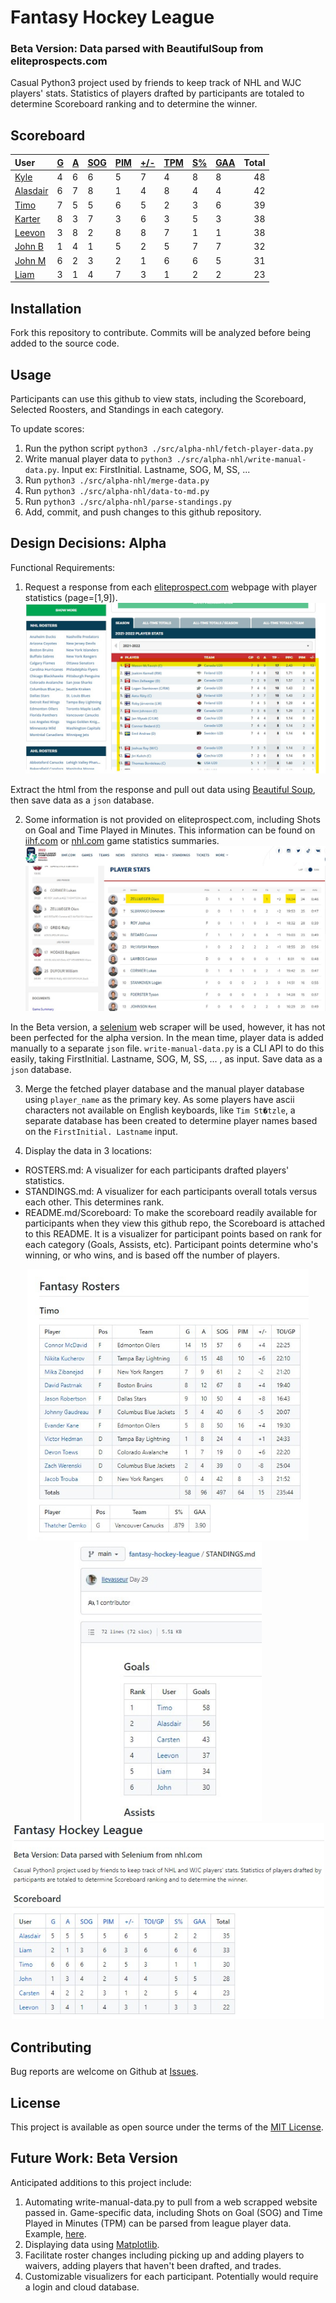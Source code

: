 # Fantasy Hockey League
### Beta Version: Data parsed with BeautifulSoup from eliteprospects.com
Casual Python3 project used by friends to keep track of NHL and WJC players' stats. Statistics of players drafted by participants are totaled to determine Scoreboard ranking and to determine the winner.
## Scoreboard
| User | [G](https://github.com/llevasseur/fantasy-hockey-league/blob/main/STANDINGS.md#user-content-goals) | [A](https://github.com/llevasseur/fantasy-hockey-league/blob/main/STANDINGS.md#user-content-assists) | [SOG](https://github.com/llevasseur/fantasy-hockey-league/blob/main/STANDINGS.md#user-content-shots-on-goal) | [PIM](https://github.com/llevasseur/fantasy-hockey-league/blob/main/STANDINGS.md#user-content-penalties-in-minutes) | [+/-](https://github.com/llevasseur/fantasy-hockey-league/blob/main/STANDINGS.md#user-content-plus--minus) | [TPM](https://github.com/llevasseur/fantasy-hockey-league/blob/main/STANDINGS.md#user-content-time-played-in-minutes) | [S%](https://github.com/llevasseur/fantasy-hockey-league/blob/main/STANDINGS.md#user-content-save-percentage) | [GAA](https://github.com/llevasseur/fantasy-hockey-league/blob/main/STANDINGS.md#user-content-goals-against-average) | Total |
| :--- | ---- | ---- | ---- | ---- | ---- | ---- | ---- | ---- |  -----: |
| [Kyle](https://github.com/llevasseur/fantasy-hockey-league/blob/main/ROSTERS.md#Kyle) | 4 | 6 | 6 | 5 | 7 | 4 | 8 | 8 | 48 |
| [Alasdair](https://github.com/llevasseur/fantasy-hockey-league/blob/main/ROSTERS.md#Alasdair) | 6 | 7 | 8 | 1 | 4 | 8 | 4 | 4 | 42 |
| [Timo](https://github.com/llevasseur/fantasy-hockey-league/blob/main/ROSTERS.md#Timo) | 7 | 5 | 5 | 6 | 5 | 2 | 3 | 6 | 39 |
| [Karter](https://github.com/llevasseur/fantasy-hockey-league/blob/main/ROSTERS.md#Karter) | 8 | 3 | 7 | 3 | 6 | 3 | 5 | 3 | 38 |
| [Leevon](https://github.com/llevasseur/fantasy-hockey-league/blob/main/ROSTERS.md#Leevon) | 3 | 8 | 2 | 8 | 8 | 7 | 1 | 1 | 38 |
| [John B](https://github.com/llevasseur/fantasy-hockey-league/blob/main/ROSTERS.md#John-B) | 1 | 4 | 1 | 5 | 2 | 5 | 7 | 7 | 32 |
| [John M](https://github.com/llevasseur/fantasy-hockey-league/blob/main/ROSTERS.md#John-M) | 6 | 2 | 3 | 2 | 1 | 6 | 6 | 5 | 31 |
| [Liam](https://github.com/llevasseur/fantasy-hockey-league/blob/main/ROSTERS.md#Liam) | 3 | 1 | 4 | 7 | 3 | 1 | 2 | 2 | 23 |
## Installation
Fork this repository to contribute. Commits will be analyzed before being added to the source code.
## Usage
Participants can use this github to view stats, including the Scoreboard, Selected Roosters, and Standings in each category.

To update scores:
1. Run the python script `python3 ./src/alpha-nhl/fetch-player-data.py`
2. Write manual player data to `python3 ./src/alpha-nhl/write-manual-data.py`. Input ex: FirstInitial. Lastname, SOG, M, SS, ...
3. Run `python3 ./src/alpha-nhl/merge-data.py`
4. Run `python3 ./src/alpha-nhl/data-to-md.py`
5. Run `python3 ./src/alpha-nhl/parse-standings.py`
6. Add, commit, and push changes to this github repository.
## Design Decisions: Alpha
Functional Requirements:
1. Request a response from each [eliteprospect.com](https://www.eliteprospects.com/league/wjc-20/stats/2021-2022?page=1) webpage with player statistics (page=[1,9]).
<kbd>![elite prospects webpage example](/public/images/http_source.jpg)</kbd>

Extract the html from the response and pull out data using [Beautiful Soup](https://www.crummy.com/software/BeautifulSoup/bs4/doc/), then save data as a `json` database.

2. Some information is not provided on eliteprospect.com, including Shots on Goal and Time Played in Minutes. This information can be found on [iihf.com](https://www.iihf.com/en/events/2022/wm20/gamecenter/statistics/37416/5-lat-vs-can) or [nhl.com](https://www.nhl.com/gamecenter/bos-vs-nyr/2022/11/03/2022020161/recap/stats#game=2022020161,game_state=final,lock_state=final,game_tab=stats) game statistics summaries.
<kbd>![iihf stats summary webpage example](/public/images/additional_source.jpg)</kbd>

In the Beta version, a [selenium](https://selenium-python.readthedocs.io/) web scraper will be used, however, it has not been perfected for the alpha version. In the mean time, player data is added manually to a separate `json` file. `write-manual-data.py` is a CLI API to do this easily, taking FirstInitial. Lastname, SOG, M, SS, ... , as input. Save data as a `json` database.

3. Merge the fetched player database and the manual player database using `player_name` as the primary key. As some players have ascii characters not available on English keyboards, like `Tim St�tzle`, a separate database has been created to determine player names based on the `FirstInitial. Lastname` input.

4. Display the data in 3 locations: 
* ROSTERS.md: A visualizer for each participants drafted players' statistics. 
* STANDINGS.md: A visualizer for each participants overall totals versus each other. This determines rank. 
* README.md/Scoreboard: To make the scoreboard readily available for participants when they view this github repo, the Scoreboard is attached to this README. It is a visualizer for participant points based on rank for each category (Goals, Assists, etc). Participant points determine who's winning, or who wins, and is based off the number of players.
<p align='center'><kbd><img src='/public/images/roster_example.jpg' width='450' /></kbd><kbd><img src='/public/images/standings_example.jpg' width='300' /></kbd><kbd><img src='/public/images/scoreboard_example.jpg' width='500' /></kbd></p>

## Contributing
Bug reports are welcome on Github at [Issues](https://github.com/llevasseur/world-juniors-2022/issues).
## License
This project is available as open source under the terms of the [MIT License](https://opensource.org/licenses/MIT).
## Future Work: Beta Version
Anticipated additions to this project include:
1. Automating write-manual-data.py to pull from a web scrapped website passed in. Game-specific data, including Shots on Goal (SOG) and Time Played in Minutes (TPM) can be parsed from league player data. Example, [here](https://www.nhl.com/stats/skaters).
2. Displaying data using [Matplotlib](https://matplotlib.org/).
3. Facilitate roster changes including picking up and adding players to waivers, adding players that haven't been drafted, and trades.
4. Customizable visualizers for each participant. Potentially would require a login and cloud database.